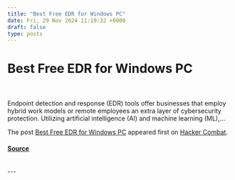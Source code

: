 ```yaml
---
title: "Best Free EDR for Windows PC"
date: Fri, 29 Nov 2024 11:19:32 +0000
draft: false
type: posts
---
```

# Best Free EDR for Windows PC

<br/>

<br/>
Endpoint detection and response (EDR) tools offer businesses that employ hybrid work models or remote employees an extra layer of cybersecurity protection. Utilizing artificial intelligence (AI) and machine learning (ML),...

The post [Best Free EDR for Windows PC](https://www.hackercombat.com/best-free-edr-tools-for-windows-pc/) appeared first on [Hacker Combat](https://www.hackercombat.com).

#### [Source](https://www.hackercombat.com/best-free-edr-tools-for-windows-pc/)

<br/>
---
